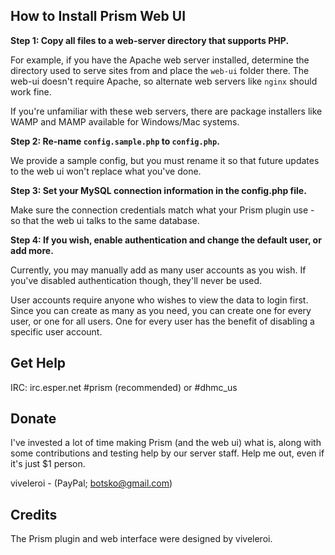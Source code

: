 
## How to Install Prism Web UI

**Step 1: Copy all files to a web-server directory that supports PHP.**

For example, if you have the Apache web server installed, determine the directory used to serve sites from and place the `web-ui` folder there. The web-ui doesn't require Apache, so alternate web servers like `nginx` should work fine.

If you're unfamiliar with these web servers, there are package installers like WAMP and MAMP available for Windows/Mac systems.

**Step 2: Re-name `config.sample.php` to `config.php`.**

We provide a sample config, but you must rename it so that future updates to the web ui won't replace what you've done.

**Step 3: Set your MySQL connection information in the config.php file.**

Make sure the connection credentials match what your Prism plugin use - so that the web ui talks to the same database.

**Step 4: If you wish, enable authentication and change the default user, or add more.**

Currently, you may manually add as many user accounts as you wish. If you've disabled authentication though, they'll never be used.

User accounts require anyone who wishes to view the data to login first. Since you can create as many as you need, you can create one for every user, or one for all users. One for every user has the benefit of disabling a specific user account.

## Get Help

IRC: irc.esper.net #prism (recommended) or #dhmc_us  

## Donate

I've invested a lot of time making Prism (and the web ui) what is, along with some contributions and testing help by our server staff. Help me out, even if it's just $1 person.

viveleroi - (PayPal; botsko@gmail.com) 

## Credits

The Prism plugin and web interface were designed by viveleroi.